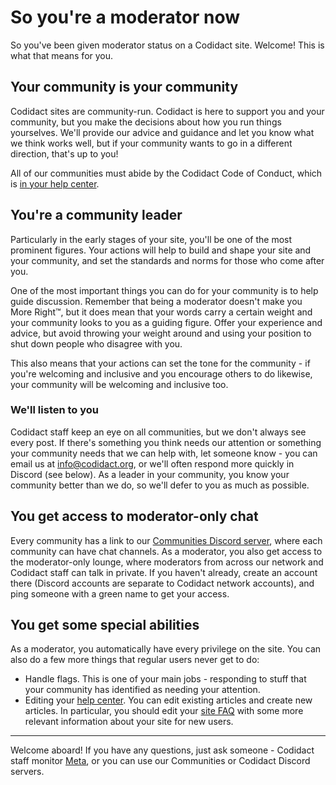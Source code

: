 # So you're a moderator now
So you've been given moderator status on a Codidact site. Welcome! This is what that means for you.

## Your community is your community
Codidact sites are community-run. Codidact is here to support you and your community, but you make the decisions about how you run things yourselves. We'll provide our advice and guidance and let you know what we think works well, but if your community wants to go in a different direction, that's up to you!

All of our communities must abide by the Codidact Code of Conduct, which is [in your help center](/policy/code-of-conduct).

## You're a community leader
Particularly in the early stages of your site, you'll be one of the most prominent figures. Your actions will help to build and shape your site and your community, and set the standards and norms for those who come after you.

One of the most important things you can do for your community is to help guide discussion. Remember that being a moderator doesn't make you More Right™, but it does mean that your words carry a certain weight and your community looks to you as a guiding figure. Offer your experience and advice, but avoid throwing your weight around and using your position to shut down people who disagree with you.

This also means that your actions can set the tone for the community - if you're welcoming and inclusive and you encourage others to do likewise, your community will be welcoming and inclusive too.

### We'll listen to you
Codidact staff keep an eye on all communities, but we don't always see every post. If there's something you think needs our attention or something your community needs that we can help with, let someone know - you can email us at info@codidact.org, or we'll often respond more quickly in Discord (see below). As a leader in your community, you know your community better than we do, so we'll defer to you as much as possible.

## You get access to moderator-only chat
Every community has a link to our [Communities Discord server](https://discord.gg/bv2aaGa), where each community can have chat channels. As a moderator, you also get access to the moderator-only lounge, where moderators from across our network and Codidact staff can talk in private. If you haven't already, create an account there (Discord accounts are separate to Codidact network accounts), and ping someone with a green name to get your access.

## You get some special abilities
As a moderator, you automatically have every privilege on the site. You can also do a few more things that regular users never get to do:

 * Handle flags. This is one of your main jobs - responding to stuff that your community has identified as needing your attention.
 * Editing your [help center](/help). You can edit existing articles and create new articles. In particular, you should edit your [site FAQ](/help/faq) with some more relevant information about your site for new users.
 
---

Welcome aboard! If you have any questions, just ask someone - Codidact staff monitor [Meta](https://meta.codidact.com), or you can use our Communities or Codidact Discord servers.
